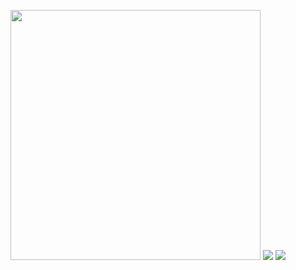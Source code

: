<p align="center">
  <img src ="https://github-readme-stats.vercel.app/api?username=syrkis&show_icons=true&count_private=true&theme=darcula&hide_border=true&hide=issues,contribs&bg_color=00000000" width = 400>
  <img width="auto" src ="https://github-readme-stats.vercel.app/api/top-langs/?username=syrkis&layout=compact&hide_border=true&theme=darcula&bg_color=00000000&langs_count=6&hide=jupyter%20notebook,tex,css,php" width = 400>
  <img src ="https://github-readme-streak-stats.herokuapp.com?user=syrkis&theme=darcula&hide_border=true&background=FFFFFF00">
</p>

<!-- <p align="center">
  <img align="left" src ="https://github-readme-stats.vercel.app/api/pin/?username=aveek-saha&repo=ytdx">
  <img align="right" src ="https://github-readme-stats.vercel.app/api/pin/?username=aveek-saha&repo=pixel-weather">
</p> -->
